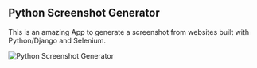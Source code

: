 Python Screenshot Generator
--------

This is an amazing App to generate a screenshot from websites built with Python/Django and Selenium.

![Python Screenshot Generator](/static/img/python_screenshot_generator.png)
